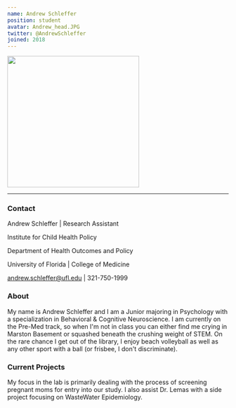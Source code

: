```yaml
---
name: Andrew Schleffer
position: student
avatar: Andrew_head.JPG
twitter: @AndrewSchleffer
joined: 2018
---
```


<img width="300" src="{{site.baseurl}}/images/people/{{page.avatar}}" data-action="zoom">

---

### Contact

Andrew Schleffer | Research Assistant

Institute for Child Health Policy

Department of Health Outcomes and Policy

University of Florida  | College of Medicine

andrew.schleffer@ufl.edu | 321-750-1999


### About
My name is Andrew Schleffer and I am a Junior majoring in Psychology with a specialization in Behavioral & Cognitive Neuroscience. I am currently on the Pre-Med track, so when I'm not in class you can either find me crying in Marston Basement or squashed beneath the crushing weight of STEM. On the rare chance I get out of the library, I enjoy beach volleyball as well as any other sport with a ball (or frisbee, I don't discriminate). 


### Current Projects
My focus in the lab is primarily dealing with the process of screening pregnant moms for entry into our study. I also assist Dr. Lemas with a side project focusing on WasteWater Epidemiology. 
